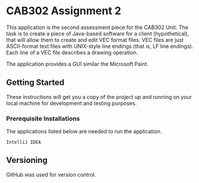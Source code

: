 # CAB302 Assignment 2

This application is the second assessment piece for the CAB302 Unit. The task is to create a piece of Java-based software for a client (hypothetical), 
that will allow them to create and edit VEC format files. 
VEC files are just ASCII-format text files with UNIX-style line endings (that is, LF line endings). 
Each line of a VEC file describes a drawing operation. 

The application provides a GUI similar the Microsoft Paint. 

## Getting Started 
These instructions will get you a copy of the project up and running on your local machine for development and testing purposes.

### Prerequisite Installations
The applications listed below are needed to run the application.
```
IntelliJ IDEA
```

## Versioning
GitHub was used for version control. 
